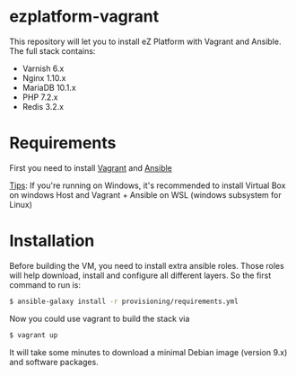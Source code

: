 # ezplatform-vagrant

This repository will let you to install eZ Platform with Vagrant and Ansible. The full stack contains:

- Varnish 6.x
- Nginx 1.10.x
- MariaDB 10.1.x
- PHP 7.2.x
- Redis  3.2.x

# Requirements

First you need to install [Vagrant](https://www.vagrantup.com/docs/installation/)  and [Ansible](https://docs.ansible.com/ansible/latest/installation_guide/intro_installation.html) 

<u>Tips</u>: If you're running on Windows, it's recommended to install Virtual Box on windows Host and Vagrant + Ansible on WSL (windows subsystem for Linux)

# Installation

Before building the VM, you need to install extra ansible roles. Those roles will help download, install and configure all different layers. So the first command to run is: 

```bash
$ ansible-galaxy install -r provisioning/requirements.yml
```

Now you could use vagrant to build the stack via

```bash
$ vagrant up
```

It will take some minutes to download a minimal Debian image (version 9.x) and software packages.